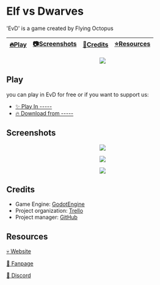 # Elf vs Dwarves

'EvD' is a game created by Flying Octopus

| [:fire:Play](#Play) | [:camera:Screenshots](#screenshots) | [:wrench:Credits](#credits) | [:star:Resources](#resources) |
| ----- | ----------- | ----------- | ----------- |

<p align="center">
  <img src="https://trello-attachments.s3.amazonaws.com/5c3cf7fa31dd1986ee916543/5cec2cc909c5df75f3967d80/fbb680872d51bfb3d855ea0d7a9c6140/map_dwarf_1_concept.png" />
</p>

## Play

you can play in EvD for free or if you want to support us:

- [:sparkles: Play In -----](----)
- [:fire: Download from -----](----)


## Screenshots

<p align="center">
  <img src="https://trello-attachments.s3.amazonaws.com/5c8a521ec756192d5892143e/200x120/07993f38de8a11f981b328b3316b6fd5/topornik1_11.jpg" />
</p>

<p align="center">
  <img src="https://trello-attachments.s3.amazonaws.com/5ce2f43fbd2c7e6b8dc32a5f/70x70/9a1ca53572b38e8d018f6914079eff73/krasnoludpix2.png" />
</p>

<p align="center">
  <img src="https://trello-attachments.s3.amazonaws.com/5d07e3c187b6c478bfabee03/70x70/daf9c9f79664f42da9f49155b3951209/kransoludtarcz_kopia.png" />
</p>

## Credits

- Game Engine: [GodotEngine](https://godotengine.org/)
- Project organization: [Trello](http://trello.com/)
- Project manager: [GitHub](http://github.com/)

## Resources
[:skull: Website](---)

[:blue_heart: Fanpage](---)

[:ghost: Discord](---)
